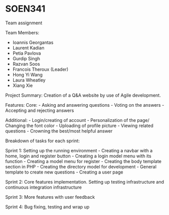 # SOEN341
Team assignment

Team Members: 
- Ioannis Georgantas
- Laurent Kadian
- Petia Pavlova
- Gurdip Singh
- Razvan Soos
- Francois Theroux (Leader) 
- Hong Yi Wang
- Laura Wheatley
- Xiang Xie

Project Summary: Creation of a Q&A website by use of Agile development.

Features: 
  Core:       - Asking and answering questions
              - Voting on the answers
              - Accepting and rejecting answers

  Additional: - Login/creating of account
              - Personalization of the page/ Changing the font color
              - Uploading of profile picture
              - Viewing related questions 
              - Crowning the best/most helpful answer 

Breakdown of tasks for each sprint:

  Sprint 1: Setting up the running environment
      - Creating a navbar with a home, login and register button
      - Creating a login model menu with its function
      - Creating a model menu for register
      - Creating the body template section in PHP
      - Creating the directory model for development
      - General template to create new questions
      - Creating a user page
      
  Sprint 2: Core features implementation. Setting up testing infrastructure and continuous integration infrastructure

  Sprint 3: More features with user feedback
  
  Sprint 4: Bug fixing, testing and wrap up
  
        
        
